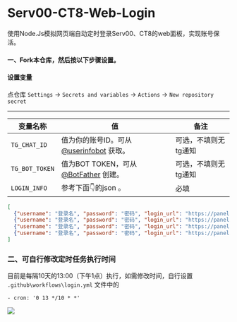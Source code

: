 # Serv00-CT8-Web-Login
 使用Node.Js模拟网页端自动定时登录Serv00、CT8的web面板，实现账号保活。



#### 一、Fork本仓库，然后按以下步骤设置。

#### 设置变量
点仓库 `Settings` → `Secrets and variables` → `Actions` → `New repository secret`

---


| 变量名称       | 值                                                           | 备注                 |
| -------------- | ------------------------------------------------------------ | -------------------- |
| `TG_CHAT_ID`   | 值为你的账号ID。可从 [@userinfobot](https://t.me/userinfobot) 获取。 | 可选，不填则无tg通知 |
| `TG_BOT_TOKEN` | 值为BOT TOKEN，可从 [@BotFather](https://t.me/BotFather) 创建。 | 可选，不填则无tg通知 |
| `LOGIN_INFO`   | 参考下面👇的json 。                                           | 必填                 |

```json
[
  {"username": "登录名", "password": "密码", "login_url": "https://panel3.serv00.com"},
  {"username": "登录名", "password": "密码", "login_url": "https://panel5.serv00.com"},
  {"username": "登录名", "password": "密码", "login_url": "https://panel.ct8.pl"},
  {"username": "登录名", "password": "密码", "login_url": "https://panel.ct8.pl"}
]
```



### 二、可自行修改定时任务执行时间

目前是每隔10天的13:00（下午1点）执行，如需修改时间，自行设置 `.github\workflows\login.yml` 文件中的

```
- cron: '0 13 */10 * *'
```



![](https://raw.githubusercontent.com/Troray/serv00-WEB-Login/main/Snipaste_2024-08-03_09-34-21.png)